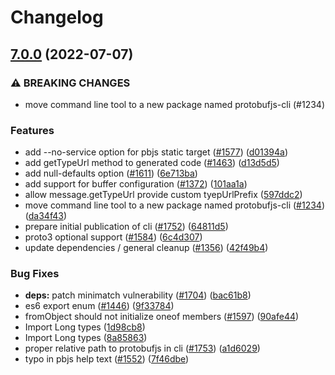 # Changelog

## [7.0.0](https://github.com/kairlec/protobuf.js/compare/v6.10.2...v7.0.0) (2022-07-07)


### ⚠ BREAKING CHANGES

* move command line tool to a new package named protobufjs-cli (#1234)

### Features

* add --no-service option for pbjs static target ([#1577](https://github.com/kairlec/protobuf.js/issues/1577)) ([d01394a](https://github.com/kairlec/protobuf.js/commit/d01394a1463062824c066b653aad53c449752202))
* add getTypeUrl method to generated code ([#1463](https://github.com/kairlec/protobuf.js/issues/1463)) ([d13d5d5](https://github.com/kairlec/protobuf.js/commit/d13d5d5688052e366aa2e9169f50dfca376b32cf))
* add null-defaults option ([#1611](https://github.com/kairlec/protobuf.js/issues/1611)) ([6e713ba](https://github.com/kairlec/protobuf.js/commit/6e713baf54bd987ae52cbf92a4f2742c70201dc0))
* add support for buffer configuration ([#1372](https://github.com/kairlec/protobuf.js/issues/1372)) ([101aa1a](https://github.com/kairlec/protobuf.js/commit/101aa1a4f148516fdc83a74f54a229f06e24a5de))
* allow message.getTypeUrl provide custom tyepUrlPrefix ([597ddc2](https://github.com/kairlec/protobuf.js/commit/597ddc283edbf22ca887e6727de48a8ce8406347))
* move command line tool to a new package named protobufjs-cli ([#1234](https://github.com/kairlec/protobuf.js/issues/1234)) ([da34f43](https://github.com/kairlec/protobuf.js/commit/da34f43ccd51ad97017e139f137521782f5ef119))
* prepare initial publication of cli ([#1752](https://github.com/kairlec/protobuf.js/issues/1752)) ([64811d5](https://github.com/kairlec/protobuf.js/commit/64811d5878c31e4a86a39da5fec6aea35da22fcd))
* proto3 optional support ([#1584](https://github.com/kairlec/protobuf.js/issues/1584)) ([6c4d307](https://github.com/kairlec/protobuf.js/commit/6c4d30716a9a756dcdc21d64f9c9d069315fc5b1))
* update dependencies / general cleanup ([#1356](https://github.com/kairlec/protobuf.js/issues/1356)) ([42f49b4](https://github.com/kairlec/protobuf.js/commit/42f49b43f692c24c2bc1ae081b4d1ad9fa173cd7))


### Bug Fixes

* **deps:** patch minimatch vulnerability ([#1704](https://github.com/kairlec/protobuf.js/issues/1704)) ([bac61b8](https://github.com/kairlec/protobuf.js/commit/bac61b8c2757804bbb9c5fa0f8bc6a7bcf0bb374))
* es6 export enum ([#1446](https://github.com/kairlec/protobuf.js/issues/1446)) ([9f33784](https://github.com/kairlec/protobuf.js/commit/9f33784350b1efc2e774bbfc087cbd2c47828748))
* fromObject should not initialize oneof members ([#1597](https://github.com/kairlec/protobuf.js/issues/1597)) ([90afe44](https://github.com/kairlec/protobuf.js/commit/90afe4412de8070b0c0681e5905a6e0213072a85))
* Import Long types ([1d98cb8](https://github.com/kairlec/protobuf.js/commit/1d98cb86fcbc69bd54fb3d3254b348da6ac0a96b))
* Import Long types ([8a85863](https://github.com/kairlec/protobuf.js/commit/8a858634f3add3a2d8567f72699b907e9f543eca))
* proper relative path to protobufjs in cli ([#1753](https://github.com/kairlec/protobuf.js/issues/1753)) ([a1d6029](https://github.com/kairlec/protobuf.js/commit/a1d60292ecb22fcf89c493c562ae07ab10ef49c9))
* typo in pbjs help text ([#1552](https://github.com/kairlec/protobuf.js/issues/1552)) ([7f46dbe](https://github.com/kairlec/protobuf.js/commit/7f46dbeb538a6277035a896e1ab5e1a070e28681))
